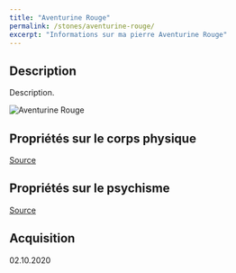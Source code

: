 ```yaml
---
title: "Aventurine Rouge"
permalink: /stones/aventurine-rouge/
excerpt: "Informations sur ma pierre Aventurine Rouge"
---
```


## Description
Description.

![Aventurine Rouge](/images/stones//images/AventurineRouge_BijouxDeMaera_20201002.jpg "Aventurine Rouge")

## Propriétés sur le corps physique


[Source](https://)


## Propriétés sur le psychisme


[Source](https://)

## Acquisition


02.10.2020
